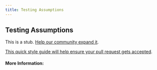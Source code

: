 ```yaml
---
title: Testing Assumptions
---
```


## Testing Assumptions

This is a stub. [Help our community expand it](https://github.com/freeCodeCamp/guide-articles/tree/master/articles/Design/User-Experience-Research/Testing-Assumptions/index.md).

[This quick style guide will help ensure your pull request gets accepted](https://github.com/freeCodeCamp/guide-articles/blob/master/README.md).

<!-- The article goes here, in GitHub-flavored Markdown. Feel free to add YouTube videos, images, and CodePen/JSBin embeds  -->

#### More Information:
<!-- Please add any articles you think might be helpful to read before writing the article -->


